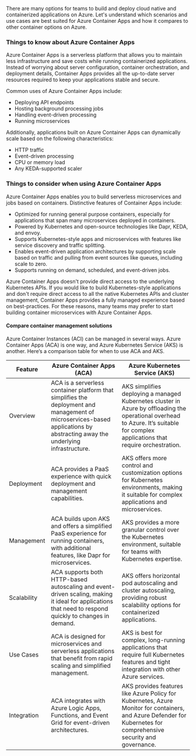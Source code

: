 There are many options for teams to build and deploy cloud native and containerized applications on Azure. Let's understand which scenarios and use cases are best suited for Azure Container Apps and how it compares to other container options on Azure.

### Things to know about Azure Container Apps

Azure Container Apps is a serverless platform that allows you to maintain less infrastructure and save costs while running containerized applications. Instead of worrying about server configuration, container orchestration, and deployment details, Container Apps provides all the up-to-date server resources required to keep your applications stable and secure.

Common uses of Azure Container Apps include:

- Deploying API endpoints
- Hosting background processing jobs
- Handling event-driven processing
- Running microservices

Additionally, applications built on Azure Container Apps can dynamically scale based on the following characteristics:

- HTTP traffic
- Event-driven processing
- CPU or memory load
- Any KEDA-supported scaler

### Things to consider when using Azure Container Apps 

Azure Container Apps enables you to build serverless microservices and jobs based on containers. Distinctive features of Container Apps include:

- Optimized for running general purpose containers, especially for applications that span many microservices deployed in containers.
- Powered by Kubernetes and open-source technologies like Dapr, KEDA, and envoy.
- Supports Kubernetes-style apps and microservices with features like service discovery and traffic splitting.
- Enables event-driven application architectures by supporting scale based on traffic and pulling from event sources like queues, including scale to zero.
- Supports running on demand, scheduled, and event-driven jobs.

Azure Container Apps doesn't provide direct access to the underlying Kubernetes APIs. If you would like to build Kubernetes-style applications and don't require direct access to all the native Kubernetes APIs and cluster management, Container Apps provides a fully managed experience based on best-practices. For these reasons, many teams may prefer to start building container microservices with Azure Container Apps.

#### Compare container management solutions

Azure Container Instances (ACI) can be managed in several ways. Azure Container Apps (ACA) is one way, and Azure Kubernetes Service (AKS) is another. Here’s a comparison table for when to use ACA and AKS. 

| Feature | Azure Container Apps (ACA) | Azure Kubernetes Service (AKS) |
| --- | --- | --- |
| Overview | ACA is a serverless container platform that simplifies the deployment and management of microservices-based applications by abstracting away the underlying infrastructure. | AKS simplifies deploying a managed Kubernetes cluster in Azure by offloading the operational overhead to Azure. It’s suitable for complex applications that require orchestration. |
| Deployment | ACA provides a PaaS experience with quick deployment and management capabilities. | AKS offers more control and customization options for Kubernetes environments, making it suitable for complex applications and microservices. |
| Management | ACA builds upon AKS and offers a simplified PaaS experience for running containers, with additional features, like Dapr for microservices. | AKS provides a more granular control over the Kubernetes environment, suitable for teams with Kubernetes expertise. |
| Scalability | ACA supports both HTTP-based autoscaling and event-driven scaling, making it ideal for applications that need to respond quickly to changes in demand. | AKS offers horizontal pod autoscaling and cluster autoscaling, providing robust scalability options for containerized applications. |
| Use Cases | ACA is designed for microservices and serverless applications that benefit from rapid scaling and simplified management. | AKS is best for complex, long-running applications that require full Kubernetes features and tight integration with other Azure services. |
| Integration | ACA integrates with Azure Logic Apps, Functions, and Event Grid for event-driven architectures. | AKS provides features like Azure Policy for Kubernetes, Azure Monitor for containers, and Azure Defender for Kubernetes for comprehensive security and governance. |